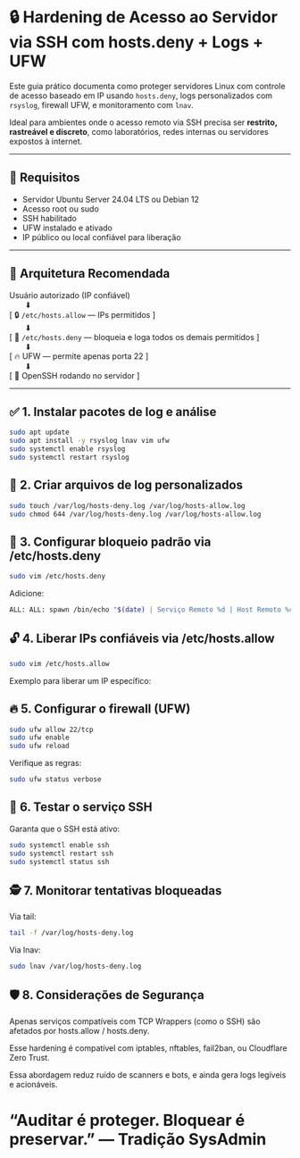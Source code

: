 # 🔒 Hardening de Acesso ao Servidor via SSH com hosts.deny + Logs + UFW

Este guia prático documenta como proteger servidores Linux com controle de acesso baseado em IP usando `hosts.deny`, logs personalizados com `rsyslog`, firewall UFW, e monitoramento com `lnav`.

Ideal para ambientes onde o acesso remoto via SSH precisa ser **restrito, rastreável e discreto**, como laboratórios, redes internas ou servidores expostos à internet.

---

## 📌 Requisitos

- Servidor Ubuntu Server 24.04 LTS ou Debian 12
- Acesso root ou sudo
- SSH habilitado
- UFW instalado e ativado
- IP público ou local confiável para liberação

---

## 🧱 Arquitetura Recomendada

Usuário autorizado (IP confiável)  
  ⬇  
[ 🔒 `/etc/hosts.allow` — IPs permitidos ]  
  ⬇  
[ 🚫 `/etc/hosts.deny` — bloqueia e loga todos os demais permitidos ]  
  ⬇  
[ 🔥 UFW — permite apenas porta 22 ]  
  ⬇  
[ 🎯 OpenSSH rodando no servidor ]

---

## ✅ 1. Instalar pacotes de log e análise

```bash
sudo apt update
sudo apt install -y rsyslog lnav vim ufw
sudo systemctl enable rsyslog
sudo systemctl restart rsyslog
```

## 📁 2. Criar arquivos de log personalizados
```bash
sudo touch /var/log/hosts-deny.log /var/log/hosts-allow.log
sudo chmod 644 /var/log/hosts-deny.log /var/log/hosts-allow.log
```

## 🔐 3. Configurar bloqueio padrão via /etc/hosts.deny
```bash
sudo vim /etc/hosts.deny
```

Adicione:
```bash
ALL: ALL: spawn /bin/echo "$(date) | Serviço Remoto %d | Host Remoto %c | Porta Remota %r | Processo Local %p" >> /var/log/hosts-deny.log
```

## 🔓 4. Liberar IPs confiáveis via /etc/hosts.allow
```bash
sudo vim /etc/hosts.allow
```

Exemplo para liberar um IP específico:


## 🔥 5. Configurar o firewall (UFW)
```bash
sudo ufw allow 22/tcp
sudo ufw enable
sudo ufw reload
```

Verifique as regras:
```bash
sudo ufw status verbose
```

## 🧪 6. Testar o serviço SSH
Garanta que o SSH está ativo:
```bash
sudo systemctl enable ssh
sudo systemctl restart ssh
sudo systemctl status ssh
```

## 🕵️ 7. Monitorar tentativas bloqueadas

Via tail:
```bash
tail -f /var/log/hosts-deny.log
```

Via lnav:
```bash
sudo lnav /var/log/hosts-deny.log
```

## 🛡️ 8. Considerações de Segurança
Apenas serviços compatíveis com TCP Wrappers (como o SSH) são afetados por hosts.allow / hosts.deny.

Esse hardening é compatível com iptables, nftables, fail2ban, ou Cloudflare Zero Trust.

Essa abordagem reduz ruído de scanners e bots, e ainda gera logs legíveis e acionáveis.

# “Auditar é proteger. Bloquear é preservar.” — Tradição SysAdmin #
